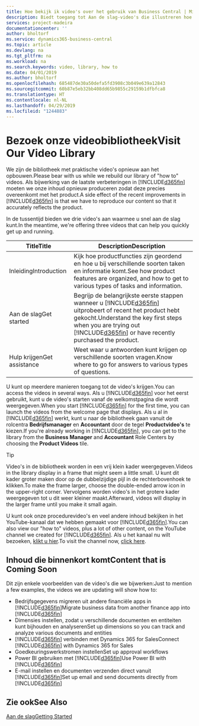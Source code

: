 ```yaml
---
title: Hoe bekijk ik video's over het gebruik van Business Central | Microsoft Docs
description: Biedt toegang tot Aan de slag-video's die illustreren hoe u veel voorkomende taken uitvoert.
services: project-madeira
documentationcenter: ''
author: bholtorf
ms.service: dynamics365-business-central
ms.topic: article
ms.devlang: na
ms.tgt_pltfrm: na
ms.workload: na
ms.search.keywords: video, library, how to
ms.date: 04/01/2019
ms.author: bholtorf
ms.openlocfilehash: 685487de30a50defa5fd3908c3b049e639a12843
ms.sourcegitcommit: 60b87e5eb32bb408dd65b9855c29159b1dfbfca8
ms.translationtype: HT
ms.contentlocale: nl-NL
ms.lasthandoff: 04/29/2019
ms.locfileid: "1244883"
---
```

# <a name="visit-our-video-library"></a><span data-ttu-id="688f6-103">Bezoek onze videobibliotheek</span><span class="sxs-lookup"><span data-stu-id="688f6-103">Visit Our Video Library</span></span>
<span data-ttu-id="688f6-104">We zijn de bibliotheek met praktische video's opnieuw aan het opbouwen.</span><span class="sxs-lookup"><span data-stu-id="688f6-104">Please bear with us while we rebuild our library of "how to" videos.</span></span> <span data-ttu-id="688f6-105">Als bijwerking van de laatste verbeteringen in [!INCLUDE[d365fin](includes/d365fin_md.md)] moeten we onze inhoud opnieuw produceren zodat deze precies overeenkomt met het product.</span><span class="sxs-lookup"><span data-stu-id="688f6-105">A side effect of the recent improvements in [!INCLUDE[d365fin](includes/d365fin_md.md)] is that we have to reproduce our content so that it accurately reflects the product.</span></span>

<span data-ttu-id="688f6-106">In de tussentijd bieden we drie video's aan waarmee u snel aan de slag kunt.</span><span class="sxs-lookup"><span data-stu-id="688f6-106">In the meantime, we're offering three videos that can help you quickly get up and running.</span></span>

|<span data-ttu-id="688f6-107">Title</span><span class="sxs-lookup"><span data-stu-id="688f6-107">Title</span></span>|<span data-ttu-id="688f6-108">Description</span><span class="sxs-lookup"><span data-stu-id="688f6-108">Description</span></span>|
|----|----|
|<span data-ttu-id="688f6-109">Inleiding</span><span class="sxs-lookup"><span data-stu-id="688f6-109">Introduction</span></span>|<span data-ttu-id="688f6-110">Kijk hoe productfuncties zijn geordend en hoe u bij verschillende soorten taken en informatie komt.</span><span class="sxs-lookup"><span data-stu-id="688f6-110">See how product features are organized, and how to get to various types of tasks and information.</span></span>|
|<span data-ttu-id="688f6-111">Aan de slag</span><span class="sxs-lookup"><span data-stu-id="688f6-111">Get started</span></span>|<span data-ttu-id="688f6-112">Begrijp de belangrijkste eerste stappen wanneer u [!INCLUDE[d365fin](includes/d365fin_md.md)] uitprobeert of recent het product hebt gekocht.</span><span class="sxs-lookup"><span data-stu-id="688f6-112">Understand the key first steps when you are trying out [!INCLUDE[d365fin](includes/d365fin_md.md)] or have recently purchased the product.</span></span> |
|<span data-ttu-id="688f6-113">Hulp krijgen</span><span class="sxs-lookup"><span data-stu-id="688f6-113">Get assistance</span></span>|<span data-ttu-id="688f6-114">Weet waar u antwoorden kunt krijgen op verschillende soorten vragen.</span><span class="sxs-lookup"><span data-stu-id="688f6-114">Know where to go for answers to various types of questions.</span></span>|

<span data-ttu-id="688f6-115">U kunt op meerdere manieren toegang tot de video's krijgen.</span><span class="sxs-lookup"><span data-stu-id="688f6-115">You can access the videos in several ways.</span></span> <span data-ttu-id="688f6-116">Als u [!INCLUDE[d365fin](includes/d365fin_md.md)] voor het eerst gebruikt, kunt u de video's starten vanaf de welkomstpagina die wordt weergegeven.</span><span class="sxs-lookup"><span data-stu-id="688f6-116">When you start [!INCLUDE[d365fin](includes/d365fin_md.md)] for the first time, you can launch the videos from the welcome page that displays.</span></span> <span data-ttu-id="688f6-117">Als u al in [!INCLUDE[d365fin](includes/d365fin_md.md)] werkt, kunt u naar de bibliotheek gaan vanuit de rolcentra **Bedrijfsmanager** en **Accountant** door de tegel **Productvideo's** te kiezen.</span><span class="sxs-lookup"><span data-stu-id="688f6-117">If you're already working in [!INCLUDE[d365fin](includes/d365fin_md.md)], you can get to the library from the **Business Manager** and **Accountant** Role Centers by choosing the **Product Videos** tile.</span></span>

> [!Tip]  
> <span data-ttu-id="688f6-118">Video's in de bibliotheek worden in een vrij klein kader weergegeven.</span><span class="sxs-lookup"><span data-stu-id="688f6-118">Videos in the library display in a frame that might seem a little small.</span></span> <span data-ttu-id="688f6-119">U kunt dit kader groter maken door op de dubbelzijdige pijl in de rechterbovenhoek te klikken.</span><span class="sxs-lookup"><span data-stu-id="688f6-119">To make the frame larger, choose the double-ended arrow icon in the upper-right corner.</span></span> <span data-ttu-id="688f6-120">Vervolgens worden video's in het grotere kader weergegeven tot u dit weer kleiner maakt.</span><span class="sxs-lookup"><span data-stu-id="688f6-120">Afterward, videos will display in the larger frame until you make it small again.</span></span>

<span data-ttu-id="688f6-121">U kunt ook onze procedurevideo's en veel andere inhoud bekijken in het YouTube-kanaal dat we hebben gemaakt voor [!INCLUDE[d365fin](includes/d365fin_md.md)].</span><span class="sxs-lookup"><span data-stu-id="688f6-121">You can also view our "how to" videos, plus a lot of other content, on the YouTube channel we created for [!INCLUDE[d365fin](includes/d365fin_md.md)].</span></span> <span data-ttu-id="688f6-122">Als u het kanaal nu wilt bezoeken, [klikt u hier](https://go.microsoft.com/fwlink/?linkid=851533).</span><span class="sxs-lookup"><span data-stu-id="688f6-122">To visit the channel now, [click here](https://go.microsoft.com/fwlink/?linkid=851533).</span></span>

## <a name="content-that-is-coming-soon"></a><span data-ttu-id="688f6-123">Inhoud die binnenkort komt</span><span class="sxs-lookup"><span data-stu-id="688f6-123">Content that is Coming Soon</span></span>
<span data-ttu-id="688f6-124">Dit zijn enkele voorbeelden van de video's die we bijwerken:</span><span class="sxs-lookup"><span data-stu-id="688f6-124">Just to mention a few examples, the videos we are updating will show how to:</span></span>  

* <span data-ttu-id="688f6-125">Bedrijfsgegevens migreren uit andere financiële apps in [!INCLUDE[d365fin](includes/d365fin_md.md)]</span><span class="sxs-lookup"><span data-stu-id="688f6-125">Migrate business data from another finance app into [!INCLUDE[d365fin](includes/d365fin_md.md)]</span></span>  
* <span data-ttu-id="688f6-126">Dimensies instellen, zodat u verschillende documenten en entiteiten kunt bijhouden en analyseren</span><span class="sxs-lookup"><span data-stu-id="688f6-126">Set up dimensions so you can track and analyze various documents and entities</span></span>
* <span data-ttu-id="688f6-127">[!INCLUDE[d365fin](includes/d365fin_md.md)] verbinden met Dynamics 365 for Sales</span><span class="sxs-lookup"><span data-stu-id="688f6-127">Connect [!INCLUDE[d365fin](includes/d365fin_md.md)] with Dynamics 365 for Sales</span></span>
* <span data-ttu-id="688f6-128">Goedkeuringswerkstromen instellen</span><span class="sxs-lookup"><span data-stu-id="688f6-128">Set up approval workflows</span></span>  
* <span data-ttu-id="688f6-129">Power BI gebruiken met [!INCLUDE[d365fin](includes/d365fin_md.md)]</span><span class="sxs-lookup"><span data-stu-id="688f6-129">Use Power BI with [!INCLUDE[d365fin](includes/d365fin_md.md)]</span></span>  
* <span data-ttu-id="688f6-130">E-mail instellen en documenten verzenden direct vanuit [!INCLUDE[d365fin](includes/d365fin_md.md)]</span><span class="sxs-lookup"><span data-stu-id="688f6-130">Set up email and send documents directly from [!INCLUDE[d365fin](includes/d365fin_md.md)]</span></span>  

## <a name="see-also"></a><span data-ttu-id="688f6-131">Zie ook</span><span class="sxs-lookup"><span data-stu-id="688f6-131">See Also</span></span>
[<span data-ttu-id="688f6-132">Aan de slag</span><span class="sxs-lookup"><span data-stu-id="688f6-132">Getting Started</span></span>](product-get-started.md)
